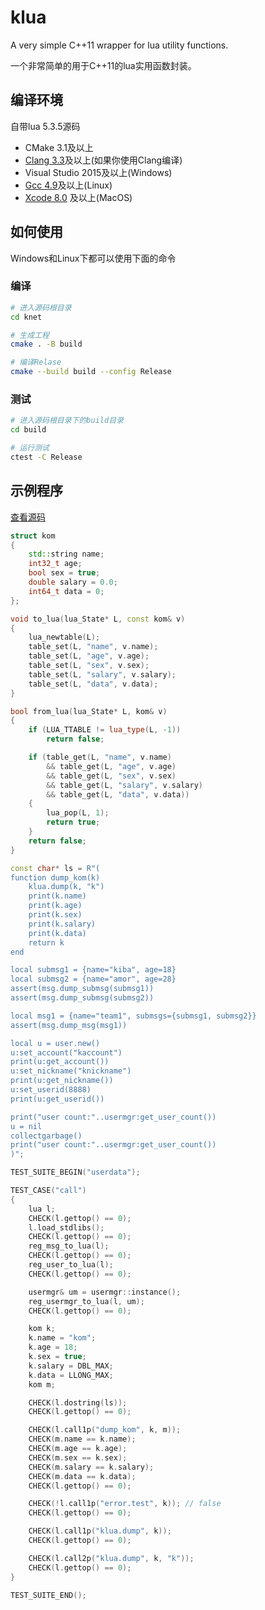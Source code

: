 # klua

A very simple C++11 wrapper for lua utility functions.

一个非常简单的用于C++11的lua实用函数封装。

## 编译环境

自带lua 5.3.5源码

* CMake 3.1及以上
* [Clang 3.3](http://clang.llvm.org/cxx_status.html)及以上(如果你使用Clang编译)
* Visual Studio 2015及以上(Windows)
* [Gcc 4.9](https://gcc.gnu.org/gcc-5/changes.html#libstdcxx)及以上(Linux)
* [Xcode 8.0](https://stackoverflow.com/questions/28094794/why-does-apple-clang-disallow-c11-thread-local-when-official-clang-supports) 及以上(MacOS)

## 如何使用

Windows和Linux下都可以使用下面的命令

### 编译

```bash
# 进入源码根目录
cd knet

# 生成工程
cmake . -B build

# 编译Relase
cmake --build build --config Release
```

### 测试

```bash
# 进入源码根目录下的build目录
cd build

# 运行测试
ctest -C Release
```

## 示例程序

[查看源码](./test/call/main.cpp)

```cpp
struct kom
{
    std::string name;
    int32_t age;
    bool sex = true;
    double salary = 0.0;
    int64_t data = 0;
};

void to_lua(lua_State* L, const kom& v)
{
    lua_newtable(L);
    table_set(L, "name", v.name);
    table_set(L, "age", v.age);
    table_set(L, "sex", v.sex);
    table_set(L, "salary", v.salary);
    table_set(L, "data", v.data);
}

bool from_lua(lua_State* L, kom& v)
{
    if (LUA_TTABLE != lua_type(L, -1))
        return false;

    if (table_get(L, "name", v.name)
        && table_get(L, "age", v.age)
        && table_get(L, "sex", v.sex)
        && table_get(L, "salary", v.salary)
        && table_get(L, "data", v.data))
    {
        lua_pop(L, 1);
        return true;
    }
    return false;
}

const char* ls = R"(
function dump_kom(k)
    klua.dump(k, "k")
    print(k.name)
    print(k.age)
    print(k.sex)
    print(k.salary)
    print(k.data)
    return k
end

local submsg1 = {name="kiba", age=18}
local submsg2 = {name="amor", age=28}
assert(msg.dump_submsg(submsg1))
assert(msg.dump_submsg(submsg2))

local msg1 = {name="team1", submsgs={submsg1, submsg2}}
assert(msg.dump_msg(msg1))

local u = user.new()
u:set_account("kaccount")
print(u:get_account())
u:set_nickname("knickname")
print(u:get_nickname())
u:set_userid(8888)
print(u:get_userid())

print("user count:"..usermgr:get_user_count())
u = nil
collectgarbage()
print("user count:"..usermgr:get_user_count())
)";

TEST_SUITE_BEGIN("userdata");

TEST_CASE("call")
{
    lua l;
    CHECK(l.gettop() == 0);
    l.load_stdlibs();
    CHECK(l.gettop() == 0);
    reg_msg_to_lua(l);
    CHECK(l.gettop() == 0);
    reg_user_to_lua(l);
    CHECK(l.gettop() == 0);

    usermgr& um = usermgr::instance();
    reg_usermgr_to_lua(l, um);
    CHECK(l.gettop() == 0);

    kom k;
    k.name = "kom";
    k.age = 18;
    k.sex = true;
    k.salary = DBL_MAX;
    k.data = LLONG_MAX;
    kom m;

    CHECK(l.dostring(ls));
    CHECK(l.gettop() == 0);

    CHECK(l.call1p("dump_kom", k, m));
    CHECK(m.name == k.name);
    CHECK(m.age == k.age);
    CHECK(m.sex == k.sex);
    CHECK(m.salary == k.salary);
    CHECK(m.data == k.data);
    CHECK(l.gettop() == 0);

    CHECK(!l.call1p("error.test", k)); // false
    CHECK(l.gettop() == 0);

    CHECK(l.call1p("klua.dump", k));
    CHECK(l.gettop() == 0);

    CHECK(l.call2p("klua.dump", k, "k"));
    CHECK(l.gettop() == 0);
}

TEST_SUITE_END();
```
